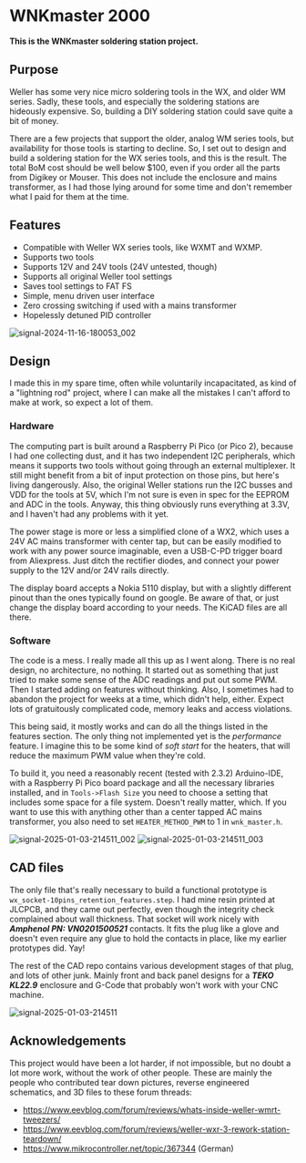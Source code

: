 # WNKmaster 2000

**This is the WNKmaster soldering station project.**

## Purpose
Weller has some very nice micro soldering tools in the WX, and older WM series.
Sadly, these tools, and especially the soldering stations are hideously expensive.
So, building a DIY soldering station could save quite a bit of money.

There are a few projects that support the older, analog WM series tools, but
availability for those tools is starting to decline. So, I set out to design and
build a soldering station for the WX series tools, and this is the result.
The total BoM cost should be well below $100, even if you order all the parts from Digikey or Mouser.
This does not include the enclosure and mains transformer, as I had those lying around for some time and don't remember what I paid for them at the time.

## Features
- Compatible with Weller WX series tools, like WXMT and WXMP.
- Supports two tools
- Supports 12V and 24V tools (24V untested, though)
- Supports all original Weller tool settings
- Saves tool settings to FAT FS
- Simple, menu driven user interface
- Zero crossing switching if used with a mains transformer
- Hopelessly detuned PID controller

![signal-2024-11-16-180053_002](https://github.com/user-attachments/assets/62338a2f-e7a4-4f7b-8abd-2d32937dafd1)

## Design
I made this in my spare time, often while voluntarily incapacitated, as kind of a "lightning rod" project, where I can make all the mistakes I can't afford to make at work, so expect a lot of them.

### Hardware
The computing part is built around a Raspberry Pi Pico (or Pico 2), because I had one collecting dust, and it has two independent I2C peripherals, which means it supports two tools without going through an external multiplexer. It still might benefit from a bit of input protection on those pins, but here's living dangerously. Also, the original Weller stations run the I2C busses and VDD for the tools at 5V, which I'm not sure is even in spec for the EEPROM and ADC in the tools. Anyway, this thing obviously runs everything at 3.3V, and I haven't had any problems with it yet.

The power stage is more or less a simplified clone of a WX2, which uses a 24V AC mains transformer with center tap, but can be easily modified to work with any power source imaginable, even a USB-C-PD trigger board from Aliexpress. Just ditch the rectifier diodes, and connect your power supply to the 12V and/or 24V rails directly.

The display board accepts a Nokia 5110 display, but with a slightly different pinout than the ones typically found on google. Be aware of that, or just change the display board according to your needs. The KiCAD files are all there.

### Software
The code is a mess. I really made all this up as I went along. There is no real design, no architecture, no nothing. It started out as something that just tried to make some sense of the ADC readings and put out some PWM. Then I started adding on features without thinking. Also, I sometimes had to abandon the project for weeks at a time, which didn't help, either. 
Expect lots of gratuitously complicated code, memory leaks and access violations.

This being said, it mostly works and can do all the things listed in the features section. The only thing not implemented yet is the *performance* feature. I imagine this to be some kind of *soft start* for the heaters, that will reduce the maximum PWM value when they're cold.

To build it, you need a reasonably recent (tested with 2.3.2) Arduino-IDE, with a Raspberry Pi Pico board package and all the necessary libraries installed, and in `Tools->Flash Size` you need to choose a setting that includes some space for a file system. Doesn't really matter, which.
If you want to use this with anything other than a center tapped AC mains transformer, you also need to set `HEATER_METHOD_PWM` to 1 in `wnk_master.h`.

![signal-2025-01-03-214511_002](https://github.com/user-attachments/assets/d3d8abb5-2d03-4acf-984e-51cd7378ef8b)
![signal-2025-01-03-214511_003](https://github.com/user-attachments/assets/70a2f9d5-fd78-48dd-a848-14c834e9cd68)

## CAD files
The only file that's really necessary to build a functional prototype is `wx_socket-10pins_retention_features.step`. I had mine resin printed at JLCPCB, and they came out perfectly, even though the integrity check complained about wall thickness. That socket will work nicely with ***Amphenol PN: VN0201500521*** contacts. It fits the plug like a glove and doesn't even require any glue to hold the contacts in place, like my earlier prototypes did. Yay!

The rest of the CAD repo contains various development stages of that plug, and lots of other junk. Mainly front and back panel designs for a ***TEKO KL22.9*** enclosure and G-Code that probably won't work with your CNC machine.

![signal-2025-01-03-214511](https://github.com/user-attachments/assets/b06c70e6-ad0e-40c9-b3bf-ef9ca5f48cf8)

## Acknowledgements
This project would have been a lot harder, if not impossible, but no doubt a lot more work, without the work of other people.
These are mainly the people who contributed tear down pictures, reverse engineered schematics, and 3D files to these forum threads:
- https://www.eevblog.com/forum/reviews/whats-inside-weller-wmrt-tweezers/
- https://www.eevblog.com/forum/reviews/weller-wxr-3-rework-station-teardown/
- https://www.mikrocontroller.net/topic/367344 (German)

